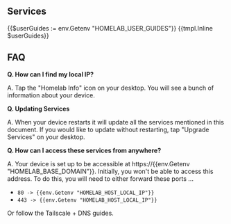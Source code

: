 ## Services

{{$userGuides := env.Getenv "HOMELAB_USER_GUIDES"}}
{{tmpl.Inline $userGuides}}

## FAQ

**Q. How can I find my local IP?**

A. Tap the "Homelab Info" icon on your desktop. You will see a bunch of information about your device.

**Q. Updating Services**

A. When your device restarts it will update all the services mentioned in this document. If you would like to update without restarting, tap "Upgrade Services" on your desktop.

**Q. How can I access these services from anywhere?**

A. Your device is set up to be accessible at https://{{env.Getenv "HOMELAB_BASE_DOMAIN"}}. Initially, you won't be able to access this address. To do this, you will need to either forward these ports ...

- `80 -> {{env.Getenv "HOMELAB_HOST_LOCAL_IP"}}`
- `443 -> {{env.Getenv "HOMELAB_HOST_LOCAL_IP"}}`

Or follow the Tailscale + DNS guides.
